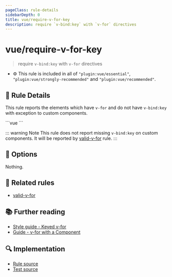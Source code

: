 ```yaml
---
pageClass: rule-details
sidebarDepth: 0
title: vue/require-v-for-key
description: require `v-bind:key` with `v-for` directives
---
```

# vue/require-v-for-key
> require `v-bind:key` with `v-for` directives

- :gear: This rule is included in all of `"plugin:vue/essential"`, `"plugin:vue/strongly-recommended"` and `"plugin:vue/recommended"`.

## :book: Rule Details

This rule reports the elements which have `v-for` and do not have `v-bind:key` with exception to custom components.

<eslint-code-block :rules="{'vue/require-v-for-key': ['error']}">
```vue
<template>
  <!-- ✓ GOOD -->
  <div
    v-for="todo in todos"
    :key="todo.id"
  />
  <!-- ✗ BAD -->
  <div v-for="todo in todos"/>
</template>
```
</eslint-code-block>

::: warning Note
This rule does not report missing `v-bind:key` on custom components.
It will be reported by [valid-v-for](./valid-v-for.md) rule.
:::

## :wrench: Options

Nothing.

## :couple: Related rules

- [valid-v-for](./valid-v-for.md)

## :books: Further reading

- [Style guide - Keyed v-for](https://vuejs.org/v2/style-guide/#Keyed-v-for-essential)
- [Guide - v-for with a Component](https://vuejs.org/v2/guide/list.html#v-for-with-a-Component)

## :mag: Implementation

- [Rule source](https://github.com/vuejs/eslint-plugin-vue/blob/master/lib/rules/require-v-for-key.js)
- [Test source](https://github.com/vuejs/eslint-plugin-vue/blob/master/tests/lib/rules/require-v-for-key.js)
